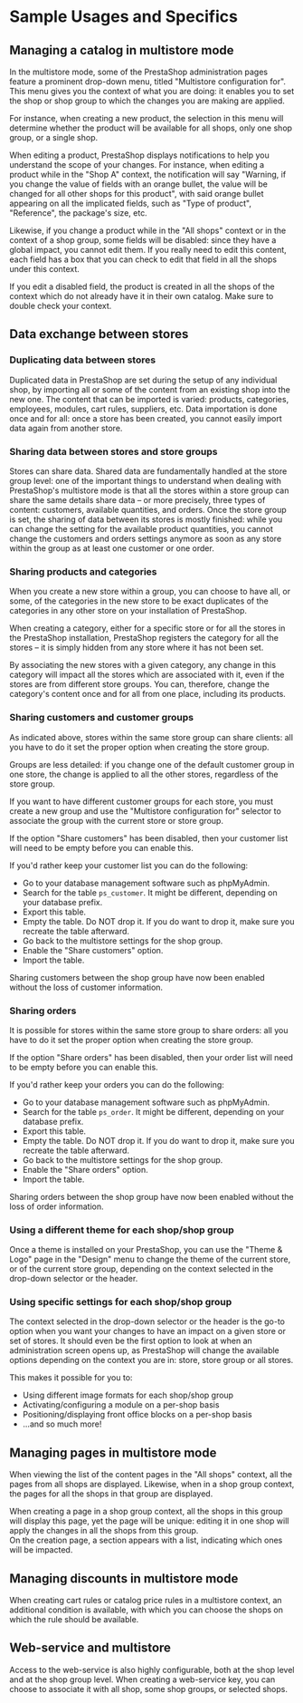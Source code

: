 # Sample Usages and Specifics

## Managing a catalog in multistore mode <a href="sampleusagesandspecifics-managingacataloginmultistoremode" id="sampleusagesandspecifics-managingacataloginmultistoremode"></a>

In the multistore mode, some of the PrestaShop administration pages feature a prominent drop-down menu, titled "Multistore configuration for". This menu gives you the context of what you are doing: it enables you to set the shop or shop group to which the changes you are making are applied.

For instance, when creating a new product, the selection in this menu will determine whether the product will be available for all shops, only one shop group, or a single shop.

When editing a product, PrestaShop displays notifications to help you understand the scope of your changes. For instance, when editing a product while in the "Shop A" context, the notification will say "Warning, if you change the value of fields with an orange bullet, the value will be changed for all other shops for this product", with said orange bullet appearing on all the implicated fields, such as "Type of product", "Reference", the package's size, etc.

Likewise, if you change a product while in the "All shops" context or in the context of a shop group, some fields will be disabled: since they have a global impact, you cannot edit them. If you really need to edit this content, each field has a box that you can check to edit that field in all the shops under this context.

If you edit a disabled field, the product is created in all the shops of the context which do not already have it in their own catalog. Make sure to double check your context.

## Data exchange between stores <a href="sampleusagesandspecifics-dataexchangebetweenstores" id="sampleusagesandspecifics-dataexchangebetweenstores"></a>

### Duplicating data between stores <a href="sampleusagesandspecifics-duplicatingdatabetweenstores" id="sampleusagesandspecifics-duplicatingdatabetweenstores"></a>

Duplicated data in PrestaShop are set during the setup of any individual shop, by importing all or some of the content from an existing shop into the new one. The content that can be imported is varied: products, categories, employees, modules, cart rules, suppliers, etc. Data importation is done once and for all: once a store has been created, you cannot easily import data again from another store.

### Sharing data between stores and store groups <a href="sampleusagesandspecifics-sharingdatabetweenstoresandstoregroups" id="sampleusagesandspecifics-sharingdatabetweenstoresandstoregroups"></a>

Stores can share data. Shared data are fundamentally handled at the store group level: one of the important things to understand when dealing with PrestaShop's multistore mode is that all the stores within a store group can share the same details share data – or more precisely, three types of content: customers, available quantities, and orders. Once the store group is set, the sharing of data between its stores is mostly finished: while you can change the setting for the available product quantities, you cannot change the customers and orders settings anymore as soon as any store within the group as at least one customer or one order.

### Sharing products and categories <a href="sampleusagesandspecifics-sharingproductsandcategories" id="sampleusagesandspecifics-sharingproductsandcategories"></a>

When you create a new store within a group, you can choose to have all, or some, of the categories in the new store to be exact duplicates of the categories in any other store on your installation of PrestaShop.

When creating a category, either for a specific store or for all the stores in the PrestaShop installation, PrestaShop registers the category for all the stores – it is simply hidden from any store where it has not been set.

By associating the new stores with a given category, any change in this category will impact all the stores which are associated with it, even if the stores are from different store groups. You can, therefore, change the category's content once and for all from one place, including its products.

### Sharing customers and customer groups <a href="sampleusagesandspecifics-sharingcustomersandcustomergroups" id="sampleusagesandspecifics-sharingcustomersandcustomergroups"></a>

As indicated above, stores within the same store group can share clients: all you have to do it set the proper option when creating the store group.

Groups are less detailed: if you change one of the default customer group in one store, the change is applied to all the other stores, regardless of the store group.

If you want to have different customer groups for each store, you must create a new group and use the "Multistore configuration for" selector to associate the group with the current store or store group.

If the option "Share customers" has been disabled, then your customer list will need to be empty before you can enable this.

If you'd rather keep your customer list you can do the following:

* Go to your database management software such as phpMyAdmin.
* Search for the table `ps_customer`. It might be different, depending on your database prefix.
* Export this table.
* Empty the table. Do NOT drop it. If you do want to drop it, make sure you recreate the table afterward.
* Go back to the multistore settings for the shop group.
* Enable the "Share customers" option.
* Import the table.

Sharing customers between the shop group have now been enabled without the loss of customer information.

### Sharing orders <a href="sampleusagesandspecifics-sharingorders" id="sampleusagesandspecifics-sharingorders"></a>

It is possible for stores within the same store group to share orders: all you have to do it set the proper option when creating the store group.

If the option "Share orders" has been disabled, then your order list will need to be empty before you can enable this.

If you'd rather keep your orders you can do the following:

* Go to your database management software such as phpMyAdmin.
* Search for the table `ps_order`. It might be different, depending on your database prefix.
* Export this table.
* Empty the table. Do NOT drop it. If you do want to drop it, make sure you recreate the table afterward.
* Go back to the multistore settings for the shop group.
* Enable the "Share orders" option.
* Import the table.

Sharing orders between the shop group have now been enabled without the loss of order information.

### Using a different theme for each shop/shop group <a href="sampleusagesandspecifics-usingadifferentthemeforeachshop-shopgroup" id="sampleusagesandspecifics-usingadifferentthemeforeachshop-shopgroup"></a>

Once a theme is installed on your PrestaShop, you can use the "Theme & Logo" page in the "Design" menu to change the theme of the current store, or of the current store group, depending on the context selected in the drop-down selector or the header.

### Using specific settings for each shop/shop group <a href="sampleusagesandspecifics-usingspecificsettingsforeachshop-shopgroup" id="sampleusagesandspecifics-usingspecificsettingsforeachshop-shopgroup"></a>

The context selected in the drop-down selector or the header is the go-to option when you want your changes to have an impact on a given store or set of stores. It should even be the first option to look at when an administration screen opens up, as PrestaShop will change the available options depending on the context you are in: store, store group or all stores.

This makes it possible for you to:

* Using different image formats for each shop/shop group
* Activating/configuring a module on a per-shop basis
* Positioning/displaying front office blocks on a per-shop basis
* ...and so much more!

## Managing pages in multistore mode <a href="sampleusagesandspecifics-managingpagesinmultistoremode" id="sampleusagesandspecifics-managingpagesinmultistoremode"></a>

When viewing the list of the content pages in the "All shops" context, all the pages from all shops are displayed. Likewise, when in a shop group context, the pages for all the shops in that group are displayed.

When creating a page in a shop group context, all the shops in this group will display this page, yet the page will be unique: editing it in one shop will apply the changes in all the shops from this group.\
On the creation page, a section appears with a list, indicating which ones will be impacted.

## Managing discounts in multistore mode <a href="sampleusagesandspecifics-managingdiscountsinmultistoremode" id="sampleusagesandspecifics-managingdiscountsinmultistoremode"></a>

When creating cart rules or catalog price rules in a multistore context, an additional condition is available, with which you can choose the shops on which the rule should be available.

## Web-service and multistore <a href="sampleusagesandspecifics-web-serviceandmultistore" id="sampleusagesandspecifics-web-serviceandmultistore"></a>

Access to the web-service is also highly configurable, both at the shop level and at the shop group level. When creating a web-service key, you can choose to associate it with all shop, some shop groups, or selected shops.
